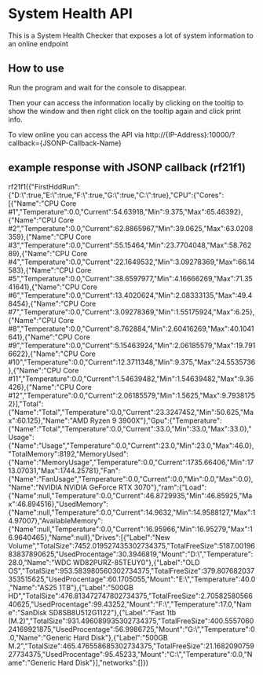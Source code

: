 # System Health API

This is a System Health Checker that exposes a lot of system information to an online endpoint

## How to use
Run the program and wait for the console to disappear.

Then your can access the information locally by clicking on the tooltip to show the window and then right click on the tooltip again and click print info.

To view online you can access the API via http://{IP-Address}:10000/?callback={JSONP-Callback-Name}


## example response with JSONP callback (rf21f1)
rf21f1({"FirstHddRun":{"D:\\":true,"E:\\":true,"F:\\":true,"G:\\":true,"C:\\":true},"CPU":{"Cores":[{"Name":"CPU Core #1","Temperature":0.0,"Current":54.63918,"Min":9.375,"Max":65.46392},{"Name":"CPU Core #2","Temperature":0.0,"Current":62.8865967,"Min":39.0625,"Max":63.0208359},{"Name":"CPU Core #3","Temperature":0.0,"Current":55.15464,"Min":23.7704048,"Max":58.76289},{"Name":"CPU Core #4","Temperature":0.0,"Current":22.1649532,"Min":3.09278369,"Max":66.14583},{"Name":"CPU Core #5","Temperature":0.0,"Current":38.6597977,"Min":4.16666269,"Max":71.3541641},{"Name":"CPU Core #6","Temperature":0.0,"Current":13.4020624,"Min":2.08333135,"Max":49.48454},{"Name":"CPU Core #7","Temperature":0.0,"Current":3.09278369,"Min":1.55175924,"Max":6.25},{"Name":"CPU Core #8","Temperature":0.0,"Current":8.762884,"Min":2.60416269,"Max":40.1041641},{"Name":"CPU Core #9","Temperature":0.0,"Current":5.15463924,"Min":2.06185579,"Max":19.7916622},{"Name":"CPU Core #10","Temperature":0.0,"Current":12.3711348,"Min":9.375,"Max":24.5535736},{"Name":"CPU Core #11","Temperature":0.0,"Current":1.54639482,"Min":1.54639482,"Max":9.36426},{"Name":"CPU Core #12","Temperature":0.0,"Current":2.06185579,"Min":1.5625,"Max":9.79381752}],"Total":{"Name":"Total","Temperature":0.0,"Current":23.3247452,"Min":50.625,"Max":60.125},"Name":"AMD Ryzen 9 3900X"},"Gpu":{"Temperature":{"Name":"Total","Temperature":0.0,"Current":33.0,"Min":33.0,"Max":33.0},"Usage":{"Name":"Usage","Temperature":0.0,"Current":23.0,"Min":23.0,"Max":46.0},"TotalMemory":8192,"MemoryUsed":{"Name":"MemoryUsage","Temperature":0.0,"Current":1735.66406,"Min":1713.07031,"Max":1744.25781},"Fan":{"Name":"FanUsage","Temperature":0.0,"Current":0.0,"Min":0.0,"Max":0.0},"Name":"NVIDIA NVIDIA GeForce RTX 3070"},"ram":{"Load":{"Name":null,"Temperature":0.0,"Current":46.8729935,"Min":46.85925,"Max":46.894516},"UsedMemory":{"Name":null,"Temperature":0.0,"Current":14.9632,"Min":14.9588127,"Max":14.97007},"AvailableMemory":{"Name":null,"Temperature":0.0,"Current":16.95966,"Min":16.95279,"Max":16.9640465},"Name":null},"Drives":[{"Label":"New Volume","TotalSize":7452.019527435302734375,"TotalFreeSize":5187.0019683837890625,"UsedProcentage":30.3946819,"Mount":"D:\\","Temperature":28.0,"Name":"WDC WD82PURZ-85TEUY0"},{"Label":"OLD OS","TotalSize":953.583980560302734375,"TotalFreeSize":379.807682037353515625,"UsedProcentage":60.1705055,"Mount":"E:\\","Temperature":40.0,"Name":"AS25 1TB"},{"Label":"500GB HD","TotalSize":476.813472747802734375,"TotalFreeSize":2.7058258056640625,"UsedProcentage":99.43252,"Mount":"F:\\","Temperature":17.0,"Name":"SanDisk SD8SB8U512G1122"},{"Label":"Fast 1tb (M.2)","TotalSize":931.496089935302734375,"TotalFreeSize":400.555706024169921875,"UsedProcentage":56.9986725,"Mount":"G:\\","Temperature":0.0,"Name":"Generic Hard Disk"},{"Label":"500GB M.2","TotalSize":465.476558685302734375,"TotalFreeSize":21.168209075927734375,"UsedProcentage":95.45233,"Mount":"C:\\","Temperature":0.0,"Name":"Generic Hard Disk"}],"networks":[]})
